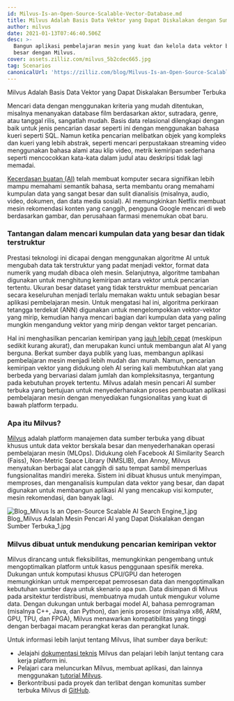 ```yaml
---
id: Milvus-Is-an-Open-Source-Scalable-Vector-Database.md
title: Milvus Adalah Basis Data Vektor yang Dapat Diskalakan dengan Sumber Terbuka
author: milvus
date: 2021-01-13T07:46:40.506Z
desc: >-
  Bangun aplikasi pembelajaran mesin yang kuat dan kelola data vektor berskala
  besar dengan Milvus.
cover: assets.zilliz.com/milvus_5b2cdec665.jpg
tag: Scenarios
canonicalUrl: 'https://zilliz.com/blog/Milvus-Is-an-Open-Source-Scalable-Vector-Database'
---
```

<custom-h1>Milvus Adalah Basis Data Vektor yang Dapat Diskalakan Bersumber Terbuka</custom-h1><p>Mencari data dengan menggunakan kriteria yang mudah ditentukan, misalnya menanyakan database film berdasarkan aktor, sutradara, genre, atau tanggal rilis, sangatlah mudah. Basis data relasional dilengkapi dengan baik untuk jenis pencarian dasar seperti ini dengan menggunakan bahasa kueri seperti SQL. Namun ketika pencarian melibatkan objek yang kompleks dan kueri yang lebih abstrak, seperti mencari perpustakaan streaming video menggunakan bahasa alami atau klip video, metrik kemiripan sederhana seperti mencocokkan kata-kata dalam judul atau deskripsi tidak lagi memadai.</p>
<p><a href="https://medium.com/unstructured-data-service/the-easiest-way-to-search-among-1-billion-image-vectors-d6faf72e361f#d62b">Kecerdasan buatan (AI)</a> telah membuat komputer secara signifikan lebih mampu memahami semantik bahasa, serta membantu orang memahami kumpulan data yang sangat besar dan sulit dianalisis (misalnya, audio, video, dokumen, dan data media sosial). AI memungkinkan Netflix membuat mesin rekomendasi konten yang canggih, pengguna Google mencari di web berdasarkan gambar, dan perusahaan farmasi menemukan obat baru.</p>
<h3 id="The-challenge-of-searching-large-unstructured-datasets" class="common-anchor-header">Tantangan dalam mencari kumpulan data yang besar dan tidak terstruktur</h3><p>Prestasi teknologi ini dicapai dengan menggunakan algoritme AI untuk mengubah data tak terstruktur yang padat menjadi vektor, format data numerik yang mudah dibaca oleh mesin. Selanjutnya, algoritme tambahan digunakan untuk menghitung kemiripan antara vektor untuk pencarian tertentu. Ukuran besar dataset yang tidak terstruktur membuat pencarian secara keseluruhan menjadi terlalu memakan waktu untuk sebagian besar aplikasi pembelajaran mesin. Untuk mengatasi hal ini, algoritma perkiraan tetangga terdekat (ANN) digunakan untuk mengelompokkan vektor-vektor yang mirip, kemudian hanya mencari bagian dari kumpulan data yang paling mungkin mengandung vektor yang mirip dengan vektor target pencarian.</p>
<p>Hal ini menghasilkan pencarian kemiripan yang <a href="https://medium.com/unstructured-data-service/how-to-choose-an-index-in-milvus-4f3d15259212#7a9a">jauh lebih cepat</a> (meskipun sedikit kurang akurat), dan merupakan kunci untuk membangun alat AI yang berguna. Berkat sumber daya publik yang luas, membangun aplikasi pembelajaran mesin menjadi lebih mudah dan murah. Namun, pencarian kemiripan vektor yang didukung oleh AI sering kali membutuhkan alat yang berbeda yang bervariasi dalam jumlah dan kompleksitasnya, tergantung pada kebutuhan proyek tertentu. Milvus adalah mesin pencari AI sumber terbuka yang bertujuan untuk menyederhanakan proses pembuatan aplikasi pembelajaran mesin dengan menyediakan fungsionalitas yang kuat di bawah platform terpadu.</p>
<h3 id="What-is-Milvus" class="common-anchor-header">Apa itu Milvus?</h3><p><a href="https://milvus.io/">Milvus</a> adalah platform manajemen data sumber terbuka yang dibuat khusus untuk data vektor berskala besar dan menyederhanakan operasi pembelajaran mesin (MLOps). Didukung oleh Facebook AI Similarity Search (Faiss), Non-Metric Space Library (NMSLIB), dan Annoy, Milvus menyatukan berbagai alat canggih di satu tempat sambil memperluas fungsionalitas mandiri mereka. Sistem ini dibuat khusus untuk menyimpan, memproses, dan menganalisis kumpulan data vektor yang besar, dan dapat digunakan untuk membangun aplikasi AI yang mencakup visi komputer, mesin rekomendasi, dan banyak lagi.</p>
<p>
  
   <span class="img-wrapper"> <img translate="no" src="https://assets.zilliz.com/Blog_Milvus_Is_an_Open_Source_Scalable_AI_Search_Engine_1_997255eb27.jpg" alt="Blog_Milvus Is an Open-Source Scalable AI Search Engine_1.jpg" class="doc-image" id="blog_milvus-is-an-open-source-scalable-ai-search-engine_1.jpg" />
   </span> <span class="img-wrapper"> <span>Blog_Milvus Adalah Mesin Pencari AI yang Dapat Diskalakan dengan Sumber Terbuka_1.jpg</span> </span></p>
<h3 id="Milvus-was-made-to-power-vector-similarity-search" class="common-anchor-header">Milvus dibuat untuk mendukung pencarian kemiripan vektor</h3><p>Milvus dirancang untuk fleksibilitas, memungkinkan pengembang untuk mengoptimalkan platform untuk kasus penggunaan spesifik mereka. Dukungan untuk komputasi khusus CPU/GPU dan heterogen memungkinkan untuk mempercepat pemrosesan data dan mengoptimalkan kebutuhan sumber daya untuk skenario apa pun. Data disimpan di Milvus pada arsitektur terdistribusi, membuatnya mudah untuk mengukur volume data. Dengan dukungan untuk berbagai model AI, bahasa pemrograman (misalnya C++, Java, dan Python), dan jenis prosesor (misalnya x86, ARM, GPU, TPU, dan FPGA), Milvus menawarkan kompatibilitas yang tinggi dengan berbagai macam perangkat keras dan perangkat lunak.</p>
<p>Untuk informasi lebih lanjut tentang Milvus, lihat sumber daya berikut:</p>
<ul>
<li>Jelajahi <a href="https://milvus.io/">dokumentasi teknis</a> Milvus dan pelajari lebih lanjut tentang cara kerja platform ini.</li>
<li>Pelajari cara meluncurkan Milvus, membuat aplikasi, dan lainnya menggunakan <a href="https://tutorials.milvus.io/">tutorial Milvus</a>.</li>
<li>Berkontribusi pada proyek dan terlibat dengan komunitas sumber terbuka Milvus di <a href="https://github.com/milvus-io">GitHub</a>.</li>
</ul>
